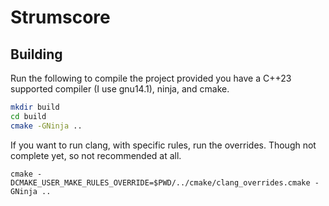 # Strumscore

## Building
Run the following to compile the project provided you have a C++23 supported compiler (I use gnu14.1), ninja, and cmake.
```bash
mkdir build
cd build
cmake -GNinja ..
```

If you want to run clang, with specific rules, run the overrides. Though not complete yet, so not recommended at all.
```
cmake -DCMAKE_USER_MAKE_RULES_OVERRIDE=$PWD/../cmake/clang_overrides.cmake -GNinja ..
```
